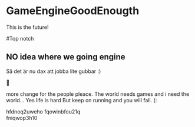 # GameEngineGoodEnougth

This is the future!

#Top notch

## NO idea where we going engine 

Så det är nu dax att jobba lite gubbar :)


 
 more change for the people pleace.
 The world needs games and i need the world... Yes life is hard
 But keep on running and you will fall. (:
 
 hfdnoq2uweho
 fqowinbfou21q	
 fniqwop3h10